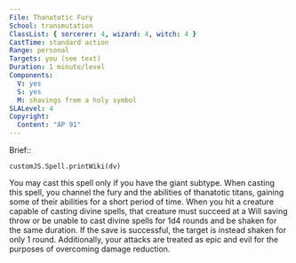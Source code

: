 ```yaml
---
File: Thanatotic Fury
School: transmutation
ClassList: { sorcerer: 4, wizard: 4, witch: 4 }
CastTime: standard action
Range: personal
Targets: you (see text)
Duration: 1 minute/level
Components:
  V: yes
  S: yes
  M: shavings from a holy symbol
SLALevel: 4
Copyright:
  Content: "AP 91"
---
```

Brief:: 

```dataviewjs
customJS.Spell.printWiki(dv)
```

You may cast this spell only if you have the giant subtype. When casting this spell, you channel the fury and the abilities of thanatotic titans, gaining some of their abilities for a short period of time. When you hit a creature capable of casting divine spells, that creature must succeed at a Will saving throw or be unable to cast divine spells for 1d4 rounds and be shaken for the same duration. If the save is successful, the target is instead shaken for only 1 round.  Additionally, your attacks are treated as epic and evil for the purposes of overcoming damage reduction.
